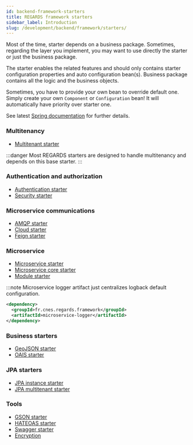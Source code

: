 ```yaml
---
id: backend-framework-starters
title: REGARDS framework starters 
sidebar_label: Introduction
slug: /development/backend/framework/starters/
---
```


Most of the time, starter depends on a business package. Sometimes, regarding the layer you implement, you may want to use directly the starter or just the business package.

The starter enables the related features and should only contains starter configuration properties and auto configuration bean(s). Business package contains all the logic and the business objects.

Sometimes, you have to provide your own bean to override default one. Simply create your own `Component` or `Configuration` bean! It will automatically have priority over starter one.

See latest [Spring documentation](https://docs.spring.io/spring-boot/docs/current/reference/htmlsingle/#boot-features-custom-starter) for further details.

### Multitenancy

* [Multitenant starter](multitenant-starter.md)

:::danger
Most REGARDS starters are designed to handle multitenancy and depends on this base starter.
:::

### Authentication and authorization

* [Authentication starter](authentication-starter.md)
* [Security starter](security-starter.md)

### Microservice communications

* [AMQP starter](amqp-starter.md)
* [Cloud starter](cloud-starter.md)
* [Feign starter](feign-starter.md)

### Microservice

* [Microservice starter](microservice-starter.md)
* [Microservice core starter](microservice-core-starter.md)
* [Module starter](module-starter.md)

:::note
Microservice logger artifact just centralizes logback default configuration.
```xml
<dependency>
  <groupId>fr.cnes.regards.framework</groupId>
  <artifactId>microservice-logger</artifactId>
</dependency>
```

### Business starters

* [GeoJSON starter](geojson-starter.md)
* [OAIS starter](oais-starter.md)

### JPA starters

* [JPA instance starter](jpa-instance-starter.md)
* [JPA multitenant starter](jpa-multitenant-starter.md)

### Tools

* [GSON starter](gson-starter.md)
* [HATEOAS starter](hateoas-starter.md)
* [Swagger starter](swagger-starter.md)
* [Encryption](encryption-starter.md)
